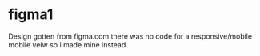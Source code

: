 # figma1
Design gotten from figma.com
there was no code for a responsive/mobile mobile veiw so i made mine instead